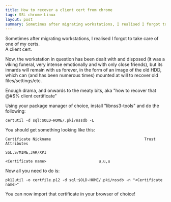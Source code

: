 ```yaml
---
title: How to recover a client cert from chrome
tags: SSL chrome Linux
layout: post
summary: Sometimes after migrating workstations, I realised I forgot to take care of one of my certs. A client cert. Now the workstation in question has been dealt with and disposed...
---
```


Sometimes after migrating workstations, I realised I forgot to take care of one of my certs.   
A client cert. 

Now, the workstation in question has been dealt with and disposed (it was a viking funeral, very intense emotionally and with only close friends), but its innards will remain with us forever, in the form of an image of the old HDD, which can (and has been numerous times) mounted at will to recover old files/settings/etc. 

Enough drama, and onwards to the meaty bits, aka "how to recover that @#$% client certificate"

Using your package manager of choice, install "libnss3-tools" and do the following:

    certutil -d sql:$OLD-HOME/.pki/nssdb -L

You should get something looking like this:

    Certificate Nickname                                         Trust Attributes
                                                               	SSL,S/MIME,JAR/XPI
    
    <Certificate name>						 u,u,u

Now all you need to do is:

    pk12util -o certfile.p12 -d sql:$OLD-HOME/.pki/nssdb -n "<Certificate name>"


You can now import that certificate in your browser of choice!
